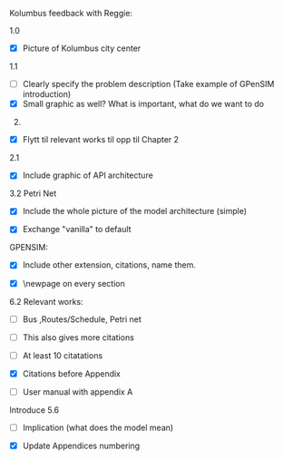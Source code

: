 Kolumbus feedback with Reggie: 

1.0 
- [X] Picture of Kolumbus city center

1.1
- [ ] Clearly specify the problem description
(Take example of GPenSIM introduction)
- [X] Small graphic as well? 
What is important, what do we want to do

 2. 
 - [X] Flytt til relevant works til opp til Chapter 2 

 2.1 
 - [X] Include graphic of API architecture 

3.2 Petri Net
- [X] Include the whole picture of the model architecture (simple) 

- [X] Exchange "vanilla" to default 

GPENSIM: 
- [X] Include other extension, citations, name them. 


- [X] \newpage on every section 

6.2
Relevant works: 
- [ ] Bus ,Routes/Schedule, Petri net 
- [ ] This also gives more citations 
- [ ] At least 10 citatations 

- [X] Citations before Appendix 
- [ ] User manual with appendix A 

Introduce 5.6
- [ ] Implication (what does the model mean)

- [X] Update Appendices numbering
